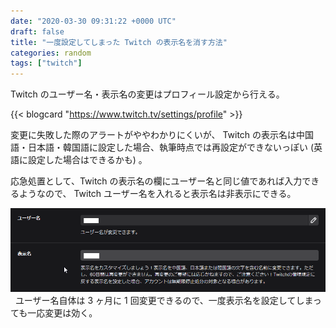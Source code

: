 ```yaml
---
date: "2020-03-30 09:31:22 +0000 UTC"
draft: false
title: "一度設定してしまった Twitch の表示名を消す方法"
categories: random
tags: ["twitch"]
---
```


Twitch のユーザー名・表示名の変更はプロフィール設定から行える。

{{< blogcard "https://www.twitch.tv/settings/profile" >}}

変更に失敗した際のアラートがややわかりにくいが、 Twitch の表示名は中国語・日本語・韓国語に設定した場合、執筆時点では再設定ができないっぽい (英語に設定した場合はできるかも) 。  

応急処置として、Twitch の表示名の欄にユーザー名と同じ値であれば入力できるようなので、 Twitch ユーザー名を入れると表示名は非表示にできる。

![](20201203134638.png)
 
ユーザー名自体は 3 ヶ月に 1 回変更できるので、一度表示名を設定してしまっても一応変更は効く。
